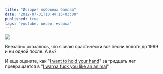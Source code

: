```yaml
---
title: "История любовных баллад"
date: "2012-07-31T10:44:15+03:00"
published: true
tags: "youtube, видео, музыка"
---
```


![](http://www.youtube.com/watch?v=-TeIm9CeCE0)

Внезапно оказалось, что я знаю практически все песни вплоть до 1999 и ни одной после. А вы?

И еще оцените, как "[I want to hold your hand](http://en.wikipedia.org/wiki/I_Want_to_Hold_Your_Hand)" за тридцать лет превращается в "[I wanna fuck you like an animal](http://music.yandex.ru/#!/track/797876/album/89007)".